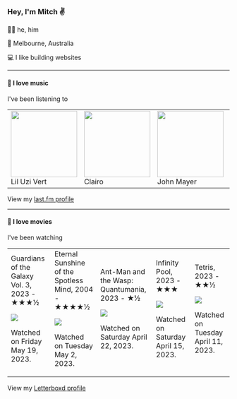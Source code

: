 <article><h3>Hey, I&#x27;m Mitch ✌️</h3><section><p>🙆‍♂️ he, him</p><p>📍 Melbourne, Australia</p><p>💻 I like building websites</p></section><hr/><section><h4>💽 I love music</h4><p>I&#x27;ve been listening to</p><table><tbody><td><img src="https://lastfm.freetls.fastly.net/i/u/174s/374f28bd1f6051b761023401691e12fe.png" height="150px" alt="" role="presentation"/><br/>Lil Uzi Vert</td><td><img src="https://lastfm.freetls.fastly.net/i/u/174s/d2389b806dd5061b6a75e360c4c46c88.png" height="150px" alt="" role="presentation"/><br/>Clairo</td><td><img src="https://lastfm.freetls.fastly.net/i/u/174s/debb423cbaba4e17cecb7b2c3d18f189.png" height="150px" alt="" role="presentation"/><br/>John Mayer</td><td><img src="https://lastfm.freetls.fastly.net/i/u/174s/b53fb2972136d3b4807ade225392e246.png" height="150px" alt="" role="presentation"/><br/>Fred again..</td><td><img src="https://lastfm.freetls.fastly.net/i/u/174s/ceb7b050dee4411380a41135e7a68b16.png" height="150px" alt="" role="presentation"/><br/>R.E.M.</td></tbody></table><span>View my <a href="https://www.last.fm/user/mylsb">last.fm profile</a></span></section><hr/><section><h4>📼 I love movies</h4><p>I&#x27;ve been watching</p><table><tbody><td>Guardians of the Galaxy Vol. 3, 2023 - ★★★½<br/><span> <p><img src="https://a.ltrbxd.com/resized/film-poster/3/7/9/7/1/1/379711-guardians-of-the-galaxy-volume-3-0-600-0-900-crop.jpg?v=bd023e472c"/></p> <p>Watched on Friday May 19, 2023.</p> </span></td><td>Eternal Sunshine of the Spotless Mind, 2004 - ★★★★½<br/><span> <p><img src="https://a.ltrbxd.com/resized/sm/upload/ay/bp/kl/1y/uBfQ7IGpi0jXSP3GPCzp9Pzm10v-0-600-0-900-crop.jpg?v=116621c401"/></p> <p>Watched on Tuesday May 2, 2023.</p> </span></td><td>Ant-Man and the Wasp: Quantumania, 2023 - ★½<br/><span> <p><img src="https://a.ltrbxd.com/resized/film-poster/5/6/6/2/3/7/566237-ant-man-and-the-wasp-quantumania-0-600-0-900-crop.jpg?v=27ced3fac4"/></p> <p>Watched on Saturday April 22, 2023.</p> </span></td><td>Infinity Pool, 2023 - ★★★<br/><span> <p><img src="https://a.ltrbxd.com/resized/film-poster/5/9/1/9/3/1/591931-infinity-pool-0-600-0-900-crop.jpg?v=1fdb8549ff"/></p> <p>Watched on Saturday April 15, 2023.</p> </span></td><td>Tetris, 2023 - ★★½<br/><span> <p><img src="https://a.ltrbxd.com/resized/film-poster/6/4/9/1/8/8/649188-tetris-0-600-0-900-crop.jpg?v=e337f04260"/></p> <p>Watched on Tuesday April 11, 2023.</p> </span></td></tbody></table><span>View my <a href="https://letterboxd.com/myslab/">Letterboxd profile</a></span></section></article>